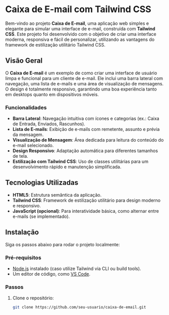 # Caixa de E-mail com Tailwind CSS

Bem-vindo ao projeto **Caixa de E-mail**, uma aplicação web simples e elegante para simular uma interface de e-mail, construída com **Tailwind CSS**. Este projeto foi desenvolvido com o objetivo de criar uma interface moderna, responsiva e fácil de personalizar, utilizando as vantagens do framework de estilização utilitário Tailwind CSS.

## Visão Geral

O **Caixa de E-mail** é um exemplo de como criar uma interface de usuário limpa e funcional para um cliente de e-mail. Ele inclui uma barra lateral com navegação, uma lista de e-mails e uma área de visualização de mensagens. O design é totalmente responsivo, garantindo uma boa experiência tanto em desktops quanto em dispositivos móveis.

### Funcionalidades

- **Barra Lateral**: Navegação intuitiva com ícones e categorias (ex.: Caixa de Entrada, Enviados, Rascunhos).
- **Lista de E-mails**: Exibição de e-mails com remetente, assunto e prévia da mensagem.
- **Visualização de Mensagem**: Área dedicada para leitura do conteúdo do e-mail selecionado.
- **Design Responsivo**: Adaptação automática para diferentes tamanhos de tela.
- **Estilização com Tailwind CSS**: Uso de classes utilitárias para um desenvolvimento rápido e manutenção simplificada.

## Tecnologias Utilizadas

- **HTML5**: Estrutura semântica da aplicação.
- **Tailwind CSS**: Framework de estilização utilitário para design moderno e responsivo.
- **JavaScript (opcional)**: Para interatividade básica, como alternar entre e-mails (se implementado).

## Instalação

Siga os passos abaixo para rodar o projeto localmente:

### Pré-requisitos

- [Node.js](https://nodejs.org/) instalado (caso utilize Tailwind via CLI ou build tools).
- Um editor de código, como [VS Code](https://code.visualstudio.com/).

### Passos

1. Clone o repositório:
   ```bash
   git clone https://github.com/seu-usuario/caixa-de-email.git
   ```
